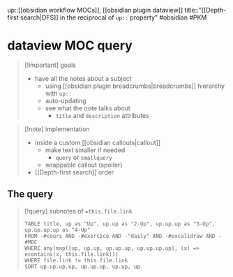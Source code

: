 up::[[obsidian workflow MOCs]], [[obsidian plugin dataview]]
title::"[[Depth-first search|DFS]] in the reciprocal of `up::` property"
#obsidian #PKM 
# dataview MOC query

> [!important] goals
>  - have all the notes about a subject
>      - using [[obsidian plugin breadcrumbs|breadcrumbs]] hierarchy with `up::`
>      - auto-updating
>      - see what the note talks about
>          - `title` and `description` attributes

> [!note] implementation
>  - inside a custom [[obsidian callouts|callout]]
>      - make text smaller if needed
>          - `query` or `smallquery`
>      - wrappable callout (spoiler)
>  - [[Depth-first search]] order

## The query

> [!query] subnotes of `=this.file.link`
> ```dataview
> TABLE title, up as "Up", up.up as "2-Up", up.up.up as "3-Up", up.up.up.up as "4-Up"
> FROM -#cours AND -#exercice AND -"daily" AND -#excalidraw AND -#MOC
> WHERE any(map([up, up.up, up.up.up, up.up.up.up], (x) => econtains(x, this.file.link)))
> WHERE file.link != this.file.link
> SORT up.up.up.up, up.up.up, up.up, up
> ```